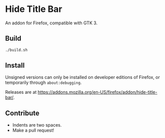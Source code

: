 # Hide Title Bar

An addon for Firefox, compatible with GTK 3.

## Build
```bash
./build.sh
```

## Install
Unsigned versions can only be installed on developer editions of Firefox, or temporarily through `about:debugging`.

Releases are at https://addons.mozilla.org/en-US/firefox/addon/hide-title-bar/.

## Contribute
* Indents are two spaces.
* Make a pull request!
